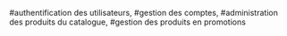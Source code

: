 #authentification des utilisateurs,
#gestion des comptes,
#administration des produits du catalogue,
#gestion des produits en promotions